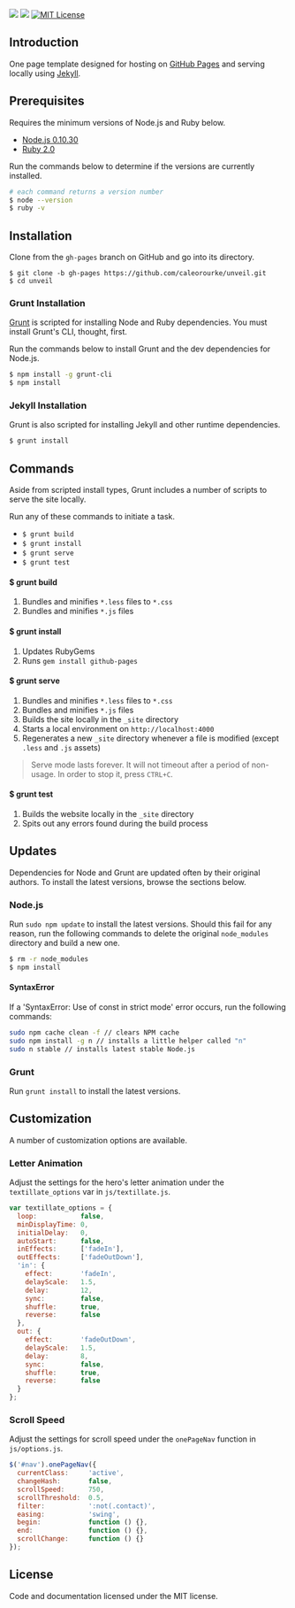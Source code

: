 <a href="https://travis-ci.org/caleorourke/unveil?branch=gh-pages" target="_blank"><img src="http://travis-ci.org/caleorourke/unveil.svg?branch=gh-pages"></a>
<a href="https://david-dm.org/caleorourke/unveil#info=devDependencies" target="_blank"><img src="https://david-dm.org/caleorourke/unveil/dev-status.svg?theme=shields.io"></a>
<a href="http://github.com/caleorourke/unveil/blob/gh-pages/LICENSE" target="_blank"><img src="http://img.shields.io/badge/License-MIT-blue.svg" alt="MIT License"></a>

## Introduction
One page template designed for hosting on [GitHub Pages](http://pages.github.com) and serving locally using [Jekyll](http://jekyllrb.com).

## Prerequisites
Requires the minimum versions of Node.js and Ruby below.

* [Node.js 0.10.30](http://nodejs.org/download)
* [Ruby 2.0](http://www.ruby-lang.org/en/installation)

Run the commands below to determine if the versions are currently installed.

~~~bash
# each command returns a version number
$ node --version
$ ruby -v
~~~

## Installation
Clone from the `gh-pages` branch on GitHub and go into its directory.

~~~
$ git clone -b gh-pages https://github.com/caleorourke/unveil.git
$ cd unveil
~~~

### Grunt Installation
[Grunt](http://gruntjs.com) is scripted for installing Node and Ruby dependencies. You must install Grunt's CLI, thought, first.

Run the commands below to install Grunt and the dev dependencies for Node.js.

~~~bash
$ npm install -g grunt-cli
$ npm install
~~~

### Jekyll Installation
Grunt is also scripted for installing Jekyll and other runtime dependencies.

~~~bash
$ grunt install
~~~

## Commands
Aside from scripted install types, Grunt includes a number of scripts to serve the site locally.

Run any of these commands to initiate a task.

* `$ grunt build`
* `$ grunt install`
* `$ grunt serve`
* `$ grunt test`

#### $ grunt build

1. Bundles and minifies `*.less` files to `*.css`
2. Bundles and minifies `*.js` files

#### $ grunt install

1. Updates RubyGems
2. Runs `gem install github-pages`

#### $ grunt serve

1. Bundles and minifies `*.less` files to `*.css`
2. Bundles and minifies `*.js` files
3. Builds the site locally in the `_site` directory
4. Starts a local environment on `http://localhost:4000`
5. Regenerates a new `_site` directory whenever a file is modified (except `.less` and `.js` assets)

> Serve mode lasts forever. It will not timeout after a period of non-usage. In order to stop it, press `CTRL+C`.

#### $ grunt test

1. Builds the website locally in the `_site` directory
2. Spits out any errors found during the build process

## Updates
Dependencies for Node and Grunt are updated often by their original authors. To install the latest versions, browse the sections below.

### Node.js
Run `sudo npm update` to install the latest versions. Should this fail for any reason, run the following commands to delete the original `node_modules` directory and build a new one.

~~~bash
$ rm -r node_modules
$ npm install
~~~

#### SyntaxError
If a 'SyntaxError: Use of const in strict mode' error occurs, run the following commands:

~~~bash
sudo npm cache clean -f // clears NPM cache
sudo npm install -g n // installs a little helper called "n"
sudo n stable // installs latest stable Node.js
~~~

### Grunt
Run `grunt install` to install the latest versions.

## Customization
A number of customization options are available.

### Letter Animation
Adjust the settings for the hero's letter animation under the `textillate_options` var in `js/textillate.js`.

~~~js
var textillate_options = {
  loop:           false,
  minDisplayTime: 0,
  initialDelay:   0,
  autoStart:      false,
  inEffects:      ['fadeIn'],
  outEffects:     ['fadeOutDown'],
  'in': {
    effect:       'fadeIn',
    delayScale:   1.5,
    delay:        12,
    sync:         false,
    shuffle:      true,
    reverse:      false
  },
  out: {
    effect:       'fadeOutDown',
    delayScale:   1.5,
    delay:        8,
    sync:         false,
    shuffle:      true,
    reverse:      false
  }
};
~~~

### Scroll Speed
Adjust the settings for scroll speed under the `onePageNav` function in `js/options.js`.

~~~js
$('#nav').onePageNav({
  currentClass:     'active',
  changeHash:       false,
  scrollSpeed:      750,
  scrollThreshold:  0.5,
  filter:           ':not(.contact)',
  easing:           'swing',
  begin:            function () {},
  end:              function () {},
  scrollChange:     function () {}
});
~~~

## License
Code and documentation licensed under the MIT license.
